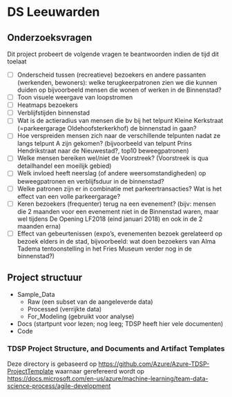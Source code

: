 # DS Leeuwarden

## Onderzoeksvragen

Dit project probeert de volgende vragen te beantwoorden indien de tijd dit toelaat

- [ ] Onderscheid tussen (recreatieve) bezoekers en andere passanten (werkenden, bewoners): welke terugkeerpatronen zien we die kunnen duiden op bijvoorbeeld mensen die wonen of werken in de Binnenstad? 
- [ ] Toon visuele weergave van loopstromen
- [ ] Heatmaps bezoekers
- [ ] Verblijfstijden binnenstad
- [ ] Wat is de actieradius van mensen die bv bij het telpunt Kleine Kerkstraat (=parkeergarage Oldehoofsterkerkhof) de binnenstad in gaan? 
- [ ] Hoe verspreiden mensen zich naar de verschillende telpunten nadat ze langs telpunt A zijn gekomen? (bijvoorbeeld van telpunt Prins Hendrikstraat naar de Nieuwestad?, top10 beweegpatronen)
- [ ] Welke mensen bereiken wel/niet de Voorstreek? (Voorstreek is qua detailhandel een moeilijk gebied)
- [ ] Welk invloed heeft neerslag (of andere weersomstandigheden) op beweegpatronen en verblijfsduur in de binnenstad?
- [ ] Welke patronen zijn er in combinatie met parkeertransacties? Wat is het effect van een volle parkeergarage? 
- [ ] Keren bezoekers (frequenter) terug na een evenement? (bijv: mensen die 2 maanden voor een evenement niet in de Binnenstad waren, maar wel tijdens De Opening LF2018 (eind januari 2018) en ook in de 2 maanden erna)
- [ ] Effect van gebeurtenissen (expo’s, evenementen bezoek gerelateerd op bezoek elders in de stad, bijvoorbeeld: wat doen bezoekers van Alma Tadema tentoonstelling in het Fries Museum verder nog in de binnenstad?)

## Project structuur

- Sample_Data
  - Raw (een subset van de aangeleverde data)
  - Processed (verrijkte data)
  - For_Modeling (gebruikt voor analyse)
- Docs (startpunt voor lezen; nog leeg; TDSP heeft hier vele documenten)
- Code

### TDSP Project Structure, and Documents and Artifact Templates

Deze directory is gebaseerd op https://github.com/Azure/Azure-TDSP-ProjectTemplate waarnaar gerefereerd wordt op https://docs.microsoft.com/en-us/azure/machine-learning/team-data-science-process/agile-development
